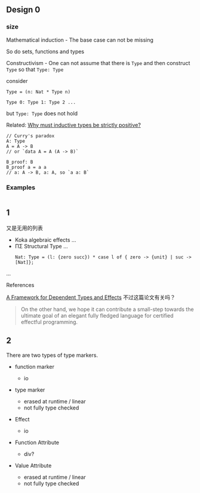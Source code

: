## Design 0

### size

Mathematical induction - The base case can not be missing

So do sets, functions and types

Constructivism - One can not assume that there is `Type` and then construct `Type` so that `Type: Type`

consider 
```
Type = (n: Nat * Type n)
```
```
Type 0: Type 1: Type 2 ...
```

but `Type: Type` does not hold

Related: [Why must inductive types be strictly positive?](http://web.archive.org/web/20210620141510/https://vilhelms.github.io/posts/why-must-inductive-types-be-strictly-positive/)
```
// Curry's paradox
A: Type
A = A -> B
// or `data A = A (A -> B)`

B_proof: B
B_proof a = a a
// a: A -> B, a: A, so `a a: B`
```

### Examples

```

```

## 1

又是无用的列表

+ Koka algebraic effects ...
+ ΠΣ Structural Type ...
  ```
  Nat: Type = (l: {zero succ}) * case l of { zero -> {unit} | suc -> [Nat]};
  ```

...

References

[A Framework for Dependent Types and Effects](https://arxiv.org/abs/1512.08009) 不过这篇论文有关吗？

> On the other hand, we hope it can contribute a small-step towards the ultimate goal of an elegant fully fledged language for certified effectful programming. 


## 2

There are two types of type markers.

+ function marker
  + io
+ type marker
  + erased at runtime / linear
  + not fully type checked


+ Effect
  + io
+ Function Attribute
  + div?
+ Value Attribute
  + erased at runtime / linear
  + not fully type checked
